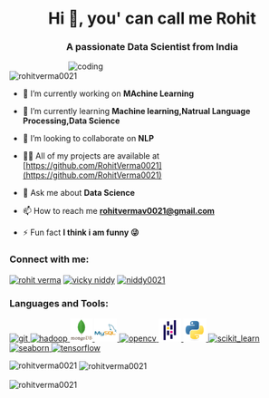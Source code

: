 
<h1 align="center">Hi 👋, you' can call me Rohit </h1>
<h3 align="center">A passionate Data Scientist from India</h3>
<img align="right" alt="coding" width="400" src="https://user-images.githubusercontent.com/55389276/140866485-8fb1c876-9a8f-4d6a-98dc-08c4981eaf70.gif">

<p align="left"> <img src="https://komarev.com/ghpvc/?username=rohitverma0021&label=Profile%20views&color=0e75b6&style=flat" alt="rohitverma0021" /> </p>

- 🔭 I’m currently working on **MAchine Learning**

- 🌱 I’m currently learning **Machine learning,Natrual Language Processing,Data Science**

- 👯 I’m looking to collaborate on **NLP**

- 👨‍💻 All of my projects are available at [https://github.com/RohitVerma0021](https://github.com/RohitVerma0021)

- 💬 Ask me about **Data Science**

- 📫 How to reach me **rohitvermav0021@gmail.com**

- ⚡ Fun fact **I think i am funny 😜**

<h3 align="left">Connect with me:</h3>
<p align="left">
<a href="https://linkedin.com/in/rohit verma" target="blank"><img align="center" src="https://raw.githubusercontent.com/rahuldkjain/github-profile-readme-generator/master/src/images/icons/Social/linked-in-alt.svg" alt="rohit verma" height="30" width="40" /></a>
<a href="https://kaggle.com/vicky niddy" target="blank"><img align="center" src="https://raw.githubusercontent.com/rahuldkjain/github-profile-readme-generator/master/src/images/icons/Social/kaggle.svg" alt="vicky niddy" height="30" width="40" /></a>
<a href="https://instagram.com/niddy0021" target="blank"><img align="center" src="https://raw.githubusercontent.com/rahuldkjain/github-profile-readme-generator/master/src/images/icons/Social/instagram.svg" alt="niddy0021" height="30" width="40" /></a>
</p>

<h3 align="left">Languages and Tools:</h3>
<p align="left"> <a href="https://git-scm.com/" target="_blank" rel="noreferrer"> <img src="https://www.vectorlogo.zone/logos/git-scm/git-scm-icon.svg" alt="git" width="40" height="40"/> </a> <a href="https://hadoop.apache.org/" target="_blank" rel="noreferrer"> <img src="https://www.vectorlogo.zone/logos/apache_hadoop/apache_hadoop-icon.svg" alt="hadoop" width="40" height="40"/> </a> <a href="https://www.mongodb.com/" target="_blank" rel="noreferrer"> <img src="https://raw.githubusercontent.com/devicons/devicon/master/icons/mongodb/mongodb-original-wordmark.svg" alt="mongodb" width="40" height="40"/> </a> <a href="https://www.mysql.com/" target="_blank" rel="noreferrer"> <img src="https://raw.githubusercontent.com/devicons/devicon/master/icons/mysql/mysql-original-wordmark.svg" alt="mysql" width="40" height="40"/> </a> <a href="https://opencv.org/" target="_blank" rel="noreferrer"> <img src="https://www.vectorlogo.zone/logos/opencv/opencv-icon.svg" alt="opencv" width="40" height="40"/> </a> <a href="https://pandas.pydata.org/" target="_blank" rel="noreferrer"> <img src="https://raw.githubusercontent.com/devicons/devicon/2ae2a900d2f041da66e950e4d48052658d850630/icons/pandas/pandas-original.svg" alt="pandas" width="40" height="40"/> </a> <a href="https://www.python.org" target="_blank" rel="noreferrer"> <img src="https://raw.githubusercontent.com/devicons/devicon/master/icons/python/python-original.svg" alt="python" width="40" height="40"/> </a> <a href="https://scikit-learn.org/" target="_blank" rel="noreferrer"> <img src="https://upload.wikimedia.org/wikipedia/commons/0/05/Scikit_learn_logo_small.svg" alt="scikit_learn" width="40" height="40"/> </a> <a href="https://seaborn.pydata.org/" target="_blank" rel="noreferrer"> <img src="https://seaborn.pydata.org/_images/logo-mark-lightbg.svg" alt="seaborn" width="40" height="40"/> </a> <a href="https://www.tensorflow.org" target="_blank" rel="noreferrer"> <img src="https://www.vectorlogo.zone/logos/tensorflow/tensorflow-icon.svg" alt="tensorflow" width="40" height="40"/> </a> </p>

<p><img align="left" src="https://github-readme-stats.vercel.app/api/top-langs?username=rohitverma0021&show_icons=true&locale=en&layout=compact" alt="rohitverma0021" /></p>

<p>&nbsp;<img align="center" src="https://github-readme-stats.vercel.app/api?username=rohitverma0021&show_icons=true&locale=en" alt="rohitverma0021" /></p>

<p><img align="center" src="https://github-readme-streak-stats.herokuapp.com/?user=rohitverma0021&" alt="rohitverma0021" /></p>
